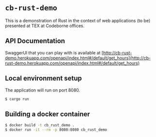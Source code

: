# `cb-rust-demo`

This is a demonstration of Rust in the context of web applications (to be) presented at
TEX at Codeborne offices.

## API Documentation

SwaggerUI that you can play with is available at [http://cb-rust-demo.herokuapp.com/openapi/index.html#/default/get_hours](http://cb-rust-demo.herokuapp.com/openapi/index.html#/default/get_hours)

## Local environment setup

The application will run on port 8080.

```bash
$ cargo run
```

## Building a docker container

```bash
$ docker build -t cb_rust_demo .
$ docker run -it --rm -p 8080:8080 cb_rust_demo
```
